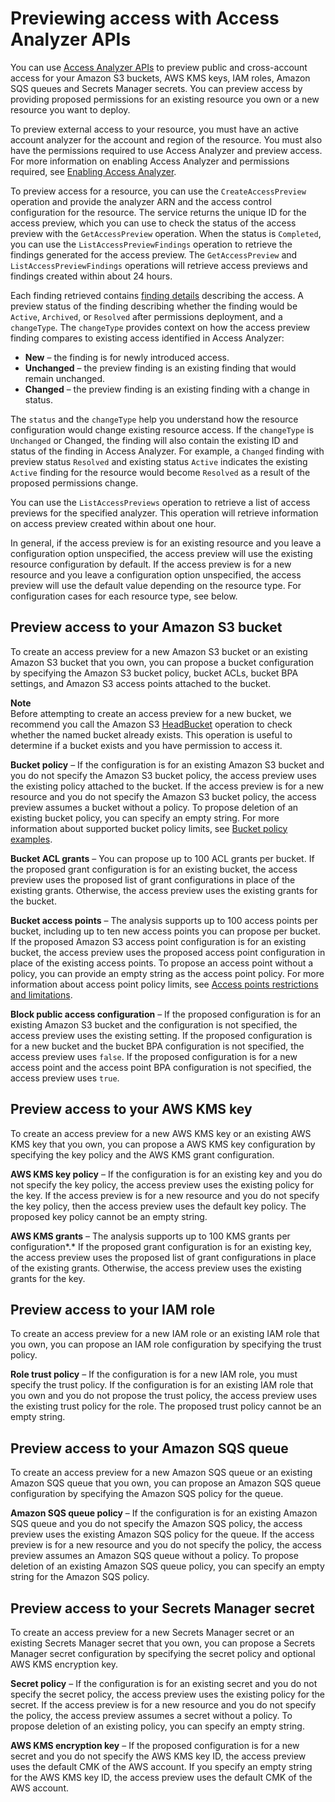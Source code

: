 # Previewing access with Access Analyzer APIs<a name="access-analyzer-preview-access-apis"></a>

You can use [Access Analyzer APIs](https://docs.aws.amazon.com/access-analyzer/latest/APIReference/Welcome.html) to preview public and cross\-account access for your Amazon S3 buckets, AWS KMS keys, IAM roles, Amazon SQS queues and Secrets Manager secrets\. You can preview access by providing proposed permissions for an existing resource you own or a new resource you want to deploy\.

To preview external access to your resource, you must have an active account analyzer for the account and region of the resource\. You must also have the permissions required to use Access Analyzer and preview access\. For more information on enabling Access Analyzer and permissions required, see [Enabling Access Analyzer](access-analyzer-getting-started.md#access-analyzer-enabling)\. 

To preview access for a resource, you can use the `CreateAccessPreview` operation and provide the analyzer ARN and the access control configuration for the resource\. The service returns the unique ID for the access preview, which you can use to check the status of the access preview with the `GetAccessPreview` operation\. When the status is `Completed`, you can use the `ListAccessPreviewFindings` operation to retrieve the findings generated for the access preview\. The `GetAccessPreview` and `ListAccessPreviewFindings` operations will retrieve access previews and findings created within about 24 hours\.

Each finding retrieved contains [finding details](https://docs.aws.amazon.com/IAM/latest/UserGuide/access-analyzer-findings-view.html) describing the access\. A preview status of the finding describing whether the finding would be `Active`, `Archived`, or `Resolved` after permissions deployment, and a `changeType`\. The `changeType` provides context on how the access preview finding compares to existing access identified in Access Analyzer:
+ **New** – the finding is for newly introduced access\.
+ **Unchanged** – the preview finding is an existing finding that would remain unchanged\.
+ **Changed** – the preview finding is an existing finding with a change in status\.

The `status` and the `changeType` help you understand how the resource configuration would change existing resource access\. If the `changeType` is `Unchanged` or Changed, the finding will also contain the existing ID and status of the finding in Access Analyzer\. For example, a `Changed` finding with preview status `Resolved` and existing status `Active` indicates the existing `Active` finding for the resource would become `Resolved` as a result of the proposed permissions change\.

You can use the `ListAccessPreviews` operation to retrieve a list of access previews for the specified analyzer\. This operation will retrieve information on access preview created within about one hour\.

In general, if the access preview is for an existing resource and you leave a configuration option unspecified, the access preview will use the existing resource configuration by default\. If the access preview is for a new resource and you leave a configuration option unspecified, the access preview will use the default value depending on the resource type\. For configuration cases for each resource type, see below\.

## Preview access to your Amazon S3 bucket<a name="access-analyzer-preview-access-s3-bucket"></a>

To create an access preview for a new Amazon S3 bucket or an existing Amazon S3 bucket that you own, you can propose a bucket configuration by specifying the Amazon S3 bucket policy, bucket ACLs, bucket BPA settings, and Amazon S3 access points attached to the bucket\.

**Note**  
Before attempting to create an access preview for a new bucket, we recommend you call the Amazon S3 [HeadBucket](https://docs.aws.amazon.com/AmazonS3/latest/API/API_HeadBucket.html) operation to check whether the named bucket already exists\. This operation is useful to determine if a bucket exists and you have permission to access it\.

**Bucket policy** – If the configuration is for an existing Amazon S3 bucket and you do not specify the Amazon S3 bucket policy, the access preview uses the existing policy attached to the bucket\. If the access preview is for a new resource and you do not specify the Amazon S3 bucket policy, the access preview assumes a bucket without a policy\. To propose deletion of an existing bucket policy, you can specify an empty string\. For more information about supported bucket policy limits, see [Bucket policy examples](https://docs.aws.amazon.com/AmazonS3/latest/dev/example-bucket-policies.html)\.

**Bucket ACL grants** – You can propose up to 100 ACL grants per bucket\. If the proposed grant configuration is for an existing bucket, the access preview uses the proposed list of grant configurations in place of the existing grants\. Otherwise, the access preview uses the existing grants for the bucket\.

**Bucket access points** – The analysis supports up to 100 access points per bucket, including up to ten new access points you can propose per bucket\. If the proposed Amazon S3 access point configuration is for an existing bucket, the access preview uses the proposed access point configuration in place of the existing access points\. To propose an access point without a policy, you can provide an empty string as the access point policy\. For more information about access point policy limits, see [Access points restrictions and limitations](https://docs.aws.amazon.com/AmazonS3/latest/dev/access-points-restrictions-limitations.html)\.

**Block public access configuration** – If the proposed configuration is for an existing Amazon S3 bucket and the configuration is not specified, the access preview uses the existing setting\. If the proposed configuration is for a new bucket and the bucket BPA configuration is not specified, the access preview uses `false`\. If the proposed configuration is for a new access point and the access point BPA configuration is not specified, the access preview uses `true`\.

## Preview access to your AWS KMS key<a name="access-analyzer-preview-access-kms-key"></a>

To create an access preview for a new AWS KMS key or an existing AWS KMS key that you own, you can propose a AWS KMS key configuration by specifying the key policy and the AWS KMS grant configuration\.

**AWS KMS key policy** – If the configuration is for an existing key and you do not specify the key policy, the access preview uses the existing policy for the key\. If the access preview is for a new resource and you do not specify the key policy, then the access preview uses the default key policy\. The proposed key policy cannot be an empty string\.

**AWS KMS grants** – The analysis supports up to 100 KMS grants per configuration\*\.\* If the proposed grant configuration is for an existing key, the access preview uses the proposed list of grant configurations in place of the existing grants\. Otherwise, the access preview uses the existing grants for the key\.

## Preview access to your IAM role<a name="access-analyzer-preview-iam-role"></a>

To create an access preview for a new IAM role or an existing IAM role that you own, you can propose an IAM role configuration by specifying the trust policy\.

**Role trust policy** – If the configuration is for a new IAM role, you must specify the trust policy\. If the configuration is for an existing IAM role that you own and you do not propose the trust policy, the access preview uses the existing trust policy for the role\. The proposed trust policy cannot be an empty string\.

## Preview access to your Amazon SQS queue<a name="access-analyzer-preview-sqs-queue"></a>

To create an access preview for a new Amazon SQS queue or an existing Amazon SQS queue that you own, you can propose an Amazon SQS queue configuration by specifying the Amazon SQS policy for the queue\. 

**Amazon SQS queue policy** – If the configuration is for an existing Amazon SQS queue and you do not specify the Amazon SQS policy, the access preview uses the existing Amazon SQS policy for the queue\. If the access preview is for a new resource and you do not specify the policy, the access preview assumes an Amazon SQS queue without a policy\. To propose deletion of an existing Amazon SQS queue policy, you can specify an empty string for the Amazon SQS policy\.

## Preview access to your Secrets Manager secret<a name="access-analyzer-preview-secrets-manager-secret"></a>

To create an access preview for a new Secrets Manager secret or an existing Secrets Manager secret that you own, you can propose a Secrets Manager secret configuration by specifying the secret policy and optional AWS KMS encryption key\.

**Secret policy** – If the configuration is for an existing secret and you do not specify the secret policy, the access preview uses the existing policy for the secret\. If the access preview is for a new resource and you do not specify the policy, the access preview assumes a secret without a policy\. To propose deletion of an existing policy, you can specify an empty string\.

**AWS KMS encryption key** – If the proposed configuration is for a new secret and you do not specify the AWS KMS key ID, the access preview uses the default CMK of the AWS account\. If you specify an empty string for the AWS KMS key ID, the access preview uses the default CMK of the AWS account\.